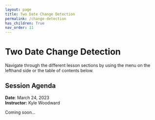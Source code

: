 ```yaml
---
layout: page
title: Two Date Change Detection
permalink: /change-detection
has_children: True
nav_order: 11
---
```


# Two Date Change Detection

Navigate through the different lesson sections by using the menu on the lefthand side or the table of contents below.

## Session Agenda

**Date**: March 24, 2023  
**Instructor:** Kyle Woodward

Coming soon...